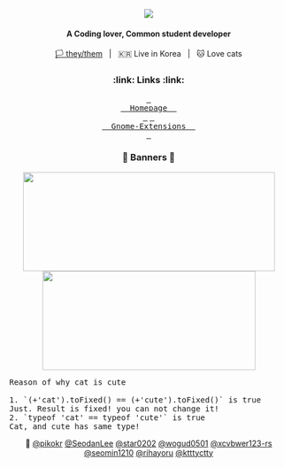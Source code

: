 <div width=100% align=center>
  <a href="https://qwreey75.github.io/">
    <img src="https://capsule-render.vercel.app/api?type=soft&color=F4EDFF&height=150&section=header&text=QWREEY&fontSize=70&animation=twinkling"/><br/>
  </a>
  <h4>A Coding lover, Common student developer</h4>
  <p><a href="https://en.wikipedia.org/wiki/Questioning_(sexuality_and_gender)">🏳 they/them</a>&nbsp;&nbsp;&nbsp;|&nbsp;&nbsp;&nbsp;🇰🇷 Live in Korea&nbsp;&nbsp;&nbsp;|&nbsp;&nbsp;&nbsp;🐱 Love cats</p>
</div>

<!--
<h3 align=center>🛠 Tech Stack 🛠</h3><br/>
-->

<h3 align=center>:link: Links :link:</h3>
<div width=100% align=center>
  <a href="https://qwreey75.github.io/"><kbd>&nbsp;<br>&nbsp
  Homepage
  &nbsp;<br>&nbsp;</kbd></a>
  <a href="https://extensions.gnome.org/accounts/profile/qwreey75"><kbd>&nbsp;<br>&nbsp
  Gnome-Extensions
  &nbsp;<br>&nbsp;</kbd></a>
</div>

<!--
<pre>
AKA 'console.log(cat == cute)'
version 17.0 beta
LANG : Lua Shellscript Java Html Css Javascript Python C C++ Go PowershellScript Typescript Moonscript
TOOL : Vscode Neovim Vim Nano Sublime-Text Visual-Studio Atom Intellij
TERM : BASH, ZSH(WITH OMZ, P10K)
OHTR : Windows Terminal
THEM : Dracula, Custom theme, Input Mono Font
INTR : FFmpeg, Discord, Electron, Luvit(Lua-node), Nodejs, WebPrograming, Youtube-dl, Nodejs, Mkdocs

Watch below for more informations
</pre>
-->

<h3 align=center>📃 Banners 📃</h2>
<div width=100% align=center>
  <img width=455em height=179em src="https://github-readme-stats.vercel.app/api?username=qwreey75&count_private=true&show_icons=true&theme=radical" />
  <img width=385em height=179em src="https://github-readme-stats.vercel.app/api/top-langs/?username=qwreey75&theme=radical&layout=compact" />
  <br>
  <!--
  <a href="https://discord.com/users/367946917197381644" target="_blank">
    <img width=385em height=206em src="https://lanyard.cnrad.dev/api/367946917197381644" />
  </a>
  <a href="https://solved.ac/qwreey75" tatget="_blank">
    <img width=455em height=206em src="http://mazassumnida.wtf/api/v2/generate_badge?boj=qwreey75">
  </a>
  -->
</div>

<!--
<h3 align=center>Repositories</h2><br/>
-->

<pre>
Reason of why cat is cute

1. `(+'cat').toFixed() == (+'cute').toFixed()` is true  
Just. Result is fixed! you can not change it!  
2. `typeof 'cat' == typeof 'cute'` is true  
Cat, and cute has same type!  
</pre>

<div width=100% align=center markdown>
💖
<a href="https://github.com/pikokr">@pikokr</a>
<a href="https://github.com/SeodanLee">@SeodanLee</a>
<a href="https://github.com/star0202">@star0202</a>
<a href="https://github.com/wogud0501">@wogud0501</a>
<a href="https://github.com/xcvbwer123-rs">@xcvbwer123-rs</a>
<a href="https://github.com/seomin1210">@seomin1210</a>
<a href="https://github.com/rihayoru">@rihayoru</a>
<a href="https://github.com/ktttyctty">@ktttyctty</a>
</div>

